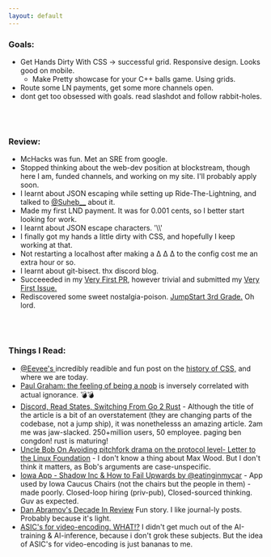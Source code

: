 ```yaml
---
layout: default
---
```


### Goals:
* <crx> Get Hands Dirty With CSS -> successful grid. Responsive design. Looks good on mobile.</crx>
    * Make  Pretty showcase for your C++ balls game. Using grids.
* <wsh>Route some LN payments, get some more channels open.</wsh>
* dont get too obsessed with goals. read slashdot and follow rabbit-holes.
<br>
<br>
<!-- this next empty line needed for correct katakana bullets-->

### Review:
* McHacks was fun. Met an SRE from google.
* Stopped thinking about the web-dev position at blockstream, though here I am, funded channels, and working on my site. I'll probably apply soon.
* I learnt about JSON escaping while setting up Ride-The-Lightning, and talked to <a href="https://twitter.com/Suheb__"> @Suheb__</a> about it.
* Made my first LND payment. It was for 0.001 cents, so I better start looking for work.
* I learnt about JSON escape characters. '\\\\'
* I finally got my hands a little dirty with CSS, and hopefully I keep working at that.
* Not restarting a localhost after making a  &#916; &#x394; &Delta; to the config cost me an extra hour or so.
* I learnt about git-bisect. thx discord blog.
* Succeeeded in my <a href="https://github.com/bcongdon/awesome-lightning-network/pull/60"> Very First PR</a>, however trivial and submitted my <a href="https://github.com/Ride-The-Lightning/RTL/issues/252"> Very First Issue.</a>
*   Rediscovered some sweet nostalgia-poison. [JumpStart 3rd Grade.](https://en.wikipedia.org/wiki/JumpStart_Adventures_3rd_Grade:_Mystery_Mountain) Oh lord.
<br>
<br> 
<!-- this next empty line needed for correct katakana bullets-->

### Things I Read:
* <a href="https://twitter.com/eevee"> @Eevee's </a> incredibly readible and fun post on the <a href="https://eev.ee/media/2020-02-css/thumbnail-grids.html"> history of CSS,</a> and where we are today.  
* <a href="http://paulgraham.com/noob.html"> Paul Graham: the feeling of being a noob</a> is inversely correlated with actual ignorance. &#128163;&#128163;
* [Discord, Read States, Switching From Go 2 Rust](https://blog.discordapp.com/why-discord-is-switching-from-go-to-rust-a190bbca2b1f) - Although the title of the article is a bit of an overstatement (they are changing parts of the codebase, not a jump ship), it was nonethelesss an amazing article. 2am me was jaw-slacked. 250+million users, 50 employee. paging ben congdon! rust is maturing!
* [Uncle Bob On Avoiding pitchfork drama on the protocol level- Letter to the Linux Foundation](https://blog.cleancoder.com/uncle-bob/2019/11/08/OpenLetterLinuxFoundation.html) - I don't know a thing about Max Wood. But I don't think it matters, as Bob's arguments are case-unspecific.
* [Iowa App - Shadow Inc & How to Fail Upwards by @eatinginmycar](https://medium.com/@eatinginmycar/the-app-that-disrupted-the-iowa-caucuses-4bd98e3c23e0) - App used by Iowa Caucus Chairs (not the chairs but the people in them) - made poorly. Closed-loop hiring (priv-pub), Closed-sourced thinking. Guv as expected. 
* [Dan Abramov's Decade In Review](https://overreacted.io/my-decade-in-review/) Fun story. I like journal-ly posts. Probably because it's light.
* [ASIC's for video-encoding. WHAT!?](https://engineering.fb.com/data-center-engineering/accelerating-infrastructure/) I didn't get much out of the AI-training & AI-inference, because i don't grok these subjects. But the idea of ASIC's for video-encoding is just bananas to me. 
